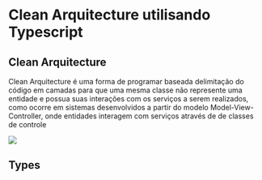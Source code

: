 # Clean Arquitecture utilisando Typescript
## Clean Arquitecture
Clean Arquitecture é uma forma de programar baseada delimitação do código
em camadas para que uma mesma classe não represente uma entidade e possua 
suas interações com os serviços a serem realizados, como ocorre em sistemas 
desenvolvidos a partir do modelo Model-View-Controller, onde entidades interagem com 
serviços através de de classes de controle

![](https://blog.cleancoder.com/uncle-bob/images/2012-08-13-the-clean-architecture/CleanArchitecture.jpg)

## Types



